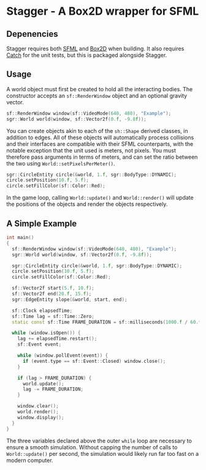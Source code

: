 # Stagger - A Box2D wrapper for SFML

## Depenencies

Stagger requires both [SFML](http://www.sfml-dev.org/) and
[Box2D](http://box2d.org/) when building. It also requires
[Catch](https://github.com/philsquared/Catch) for the unit tests, but this is 
packaged alongside Stagger.

## Usage

A world object must first be created to hold all the interacting bodies. The 
constructor accepts an `sf::RenderWindow` object and an optional gravity 
vector.

```cpp
sf::RenderWindow window(sf::VideoMode(640, 480), "Example");
sgr::World world(window, sf::Vector2f(0.f, -9.8f));
```

You can create objects akin to each of the `sh::Shape` derived classes, in 
addition to edges. All of these objects will automatically process collisions
and their interfaces are compatible with their SFML counterparts, with the 
notable exception that the unit used is meters, not pixels. You must 
therefore pass arguments in terms of meters, and can set the ratio between 
the two using `World::setPixelsPerMeter()`.

```cpp
sgr::CircleEntity circle(&world, 1.f, sgr::BodyType::DYNAMIC);
circle.setPosition(10.f, 5.f);
circle.setFillColor(sf::Color::Red);
```

In the game loop, calling `World::update()` and `World::render()` will update 
the positions of the objects and render the objects respectively.

## A Simple Example

```cpp
int main()
{
  sf::RenderWindow window(sf::VideoMode(640, 480), "Example");
  sgr::World world(window, sf::Vector2f(0.f, -9.8f));

  sgr::CircleEntity circle(&world, 1.f, sgr::BodyType::DYNAMIC);
  circle.setPosition(10.f, 5.f);
  circle.setFillColor(sf::Color::Red);

  sf::Vector2f start(5.f, 10.f);
  sf::Vector2f end(20.f, 15.f);
  sgr::EdgeEntity slope(&world, start, end);

  sf::Clock elapsedTime;
  sf::Time lag = sf::Time::Zero;
  static const sf::Time FRAME_DURATION = sf::milliseconds(1000.f / 60.f);

  while (window.isOpen()) {
    lag += elapsedTime.restart();
    sf::Event event;

    while (window.pollEvent(event)) {
      if (event.type == sf::Event::Closed) window.close();
    }

    if (lag > FRAME_DURATION) {
      world.update();
      lag -= FRAME_DURATION;
    }

    window.clear();
    world.render();
    window.display();
  }
}
```

The three variables declared above the outer `while` loop are necessary to 
ensure a smooth simulation. Without capping the number of calls to 
`World::update()` per second, the simulation would likely run far too fast on a 
modern computer.